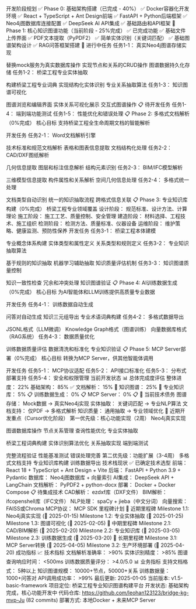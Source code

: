 开发阶段规划
✅ Phase 0: 基础架构搭建（已完成 - 40%）
✅ Docker容器化开发环境
✅ React + TypeScript + Ant Design前端
✅ FastAPI + Python后端框架
✅ Neo4j图数据库连接配置
✅ DeepSeek AI API集成
✅ 基础路由和API框架
🚧 Phase 1: 核心知识图谱功能（当前阶段 - 25%完成）
✅ 已完成功能
✅ 基础文件上传界面
✅ PDF文本提取（PyPDF2）
✅ 简单实体识别（关键词匹配）
✅ 基础图谱架构设计
✅ RAG问答框架搭建
🚧 进行中任务
任务1-1： 真实Neo4j图谱存储实现

替换mock服务为真实数据库操作
实现节点和关系的CRUD操作
图谱数据持久化存储
任务1-2： 桥梁工程专业实体抽取

构建桥梁工程专业词典
实现结构化实体识别
专业关系抽取算法
任务1-3： 知识图谱可视化

图谱浏览和编辑界面
实体关系可视化展示
交互式图谱操作
📋 待开发任务
任务1-4： 端到端功能测试
任务1-5： 性能优化和错误处理
📋 Phase 2: 多格式文档解析（0%完成）
核心目标
支持桥梁工程全生命周期文档的智能解析

开发任务
任务2-1： Word文档解析引擎

技术标准和规范文档解析
表格和图表信息提取
文档结构化处理
任务2-2： CAD/DXF图纸解析

几何信息提取
图层和标注信息解析
结构元素识别
任务2-3： BIM/IFC模型解析

三维模型信息提取
构件属性和关系解析
空间几何信息处理
任务2-4： 多格式统一处理

文档类型自动识别
统一的知识抽取流程
跨格式信息关联
📋 Phase 3: 专业知识库构建（0%完成）
桥梁工程专业领域覆盖
设计阶段： 规范标准、设计方法、计算理论
施工阶段： 施工工艺、质量控制、安全管理
建造阶段： 材料选择、工程技术、施工组织
检测阶段： 检测方法、质量标准、仪器设备
运维阶段： 维护策略、健康监测、预防性保养
开发任务
任务3-1： 桥梁工程本体建模

专业概念体系构建
实体类型和属性定义
关系类型和规则定义
任务3-2： 专业知识抽取算法

基于规则的知识抽取
机器学习辅助抽取
知识质量评估机制
任务3-3： 知识图谱质量控制

知识一致性检查
冗余和冲突处理
知识图谱验证
📋 Phase 4: AI训练数据生成（0%完成）
核心目标
为AI智能体和LLM训练提供高质量专业数据

开发任务
任务4-1： 训练数据自动生成

问答对自动生成
知识三元组导出
专业术语词典构建
任务4-2： 多格式数据导出

JSONL格式（LLM微调）
Knowledge Graph格式（图谱训练）
向量数据库格式（RAG系统）
任务4-3： 数据质量优化

训练数据质量评估
数据清洗和标准化
专业知识验证
📋 Phase 5: MCP Server部署（0%完成）
核心目标
转换为MCP Server，供其他智能体调用

开发任务
任务5-1： MCP协议适配
任务5-2： API接口标准化
任务5-3： 分布式部署支持
任务5-4： 安全和权限管理
当前开发状态
📊 总体完成度评估
整体进度： 22%
基础架构： 85% ✅
文档解析： 15% 🚧
知识图谱： 25% 🚧
专业知识库： 5% 📋
训练数据生成： 0% 📋
MCP Server： 0% 📋
🎯 当前技术债务
图谱存储： Mock数据 → 真实Neo4j实现
实体抽取： 关键词匹配 → 专业NLP算法
文档支持： 仅PDF → 多格式解析
知识质量： 通用抽取 → 专业领域优化
🔧 近期开发重点（Cursor优化阶段）
第一优先级：核心功能实现（2周）
Neo4j真实实现

图谱数据库操作
节点关系管理
查询性能优化
专业实体抽取

桥梁工程词典构建
实体识别算法优化
关系抽取实现
端到端测试

完整流程验证
性能基准测试
错误处理完善
第二优先级：功能扩展（3-4周）
多格式文档支持
专业知识库构建
训练数据导出
技术栈现状
✅ 已确定技术选型
前端： React 18 + TypeScript + Ant Design + Vite
后端： FastAPI + Python 3.9 + Pydantic
数据库： Neo4j图数据库 + 向量索引
AI集成： DeepSeek API + LangChain
文档解析： PyPDF2 + python-docx
部署： Docker + Docker Compose
📋 待集成技术
CAD解析： ezdxf库（DXF文件）
BIM解析： ifcopenshell库（IFC文件）
NLP处理： spaCy + jieba（中文分词）
向量搜索： FAISS或Chroma
MCP协议： MCP SDK
里程碑计划
🎯 近期里程碑
 Milestone 1.1: Neo4j真实实现 (📅 2025-01-15)
 Milestone 1.2: 专业实体抽取 (📅 2025-01-25)
 Milestone 1.3: 图谱可视化 (📅 2025-02-05)
🎯 中期里程碑
 Milestone 2.1: CAD/BIM解析 (📅 2025-02-20)
 Milestone 2.2: 专业知识库 (📅 2025-03-05)
 Milestone 2.3: 训练数据生成 (📅 2025-03-20)
🎯 长期里程碑
 Milestone 3.1: MCP Server转换 (📅 2025-04-05)
 Milestone 3.2: 生产环境部署 (📅 2025-04-20)
成功指标
📈 技术指标
文档解析准确率： >90%
实体识别精度： >85%
图谱查询响应时间： <500ms
训练数据质量评分： >4.0/5.0
📊 业务指标
支持文档格式： 5种以上
知识图谱规模： 10000+节点，50000+关系
训练数据量： 1000+问答对
API调用成功率： >99%
最后更新: 2025-01-05
当前版本: v1.5-basic-framework
项目定位: 桥梁工程专业知识图谱构建平台
开发状态: 基础架构完成，核心功能开发中
代码仓库: https://github.com/leohan123123/bridge-kg-mvp-Ju (82 commits)
部署方式: 本地Docker + 未来MCP Server
